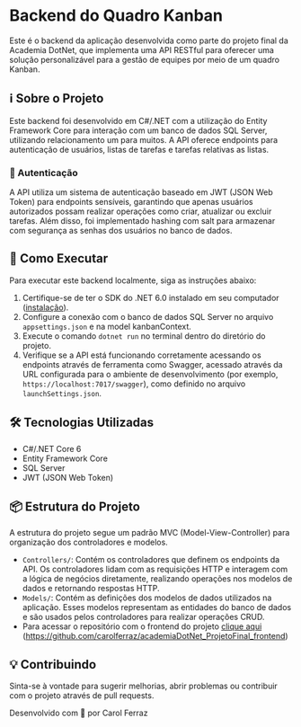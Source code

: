 # Backend do Quadro Kanban

Este é o backend da aplicação desenvolvida como parte do projeto final da Academia DotNet, que implementa uma API RESTful para oferecer uma solução personalizável para a gestão de equipes por meio de um quadro Kanban.

## ℹ️ Sobre o Projeto

Este backend foi desenvolvido em C#/.NET com a utilização do Entity Framework Core para interação com um banco de dados SQL Server, utilizando relacionamento um para muitos. A API oferece endpoints para autenticação de usuários, listas de tarefas e tarefas relativas as listas.

### 🔑 Autenticação

A API utiliza um sistema de autenticação baseado em JWT (JSON Web Token) para endpoints sensíveis, garantindo que apenas usuários autorizados possam realizar operações como criar, atualizar ou excluir tarefas. Além disso, foi implementado hashing com salt para armazenar com segurança as senhas dos usuários no banco de dados.

## 🚀 Como Executar

Para executar este backend localmente, siga as instruções abaixo:

1. Certifique-se de ter o SDK do .NET 6.0 instalado em seu computador ([instalação](https://dotnet.microsoft.com/download)).
2. Configure a conexão com o banco de dados SQL Server no arquivo `appsettings.json` e na model kanbanContext.
3. Execute o comando `dotnet run` no terminal dentro do diretório do projeto.
4. Verifique se a API está funcionando corretamente acessando os endpoints através de ferramenta como Swagger, acessado através da URL configurada para o ambiente de desenvolvimento (por exemplo, `https://localhost:7017/swagger`), como definido no arquivo `launchSettings.json`.

## 🛠️ Tecnologias Utilizadas

- C#/.NET Core 6
- Entity Framework Core
- SQL Server
- JWT (JSON Web Token)

## 📦 Estrutura do Projeto

A estrutura do projeto segue um padrão MVC (Model-View-Controller) para organização dos controladores e modelos.

- `Controllers/`: Contém os controladores que definem os endpoints da API. Os controladores lidam com as requisições HTTP e interagem com a lógica de negócios diretamente, realizando operações nos modelos de dados e retornando respostas HTTP.
- `Models/`: Contém as definições dos modelos de dados utilizados na aplicação. Esses modelos representam as entidades do banco de dados e são usados pelos controladores para realizar operações CRUD.
- Para acessar o repositório com o frontend do projeto [clique aqui]([url](https://github.com/carolferraz/academiaDotNet_ProjetoFinal_frontend)) (https://github.com/carolferraz/academiaDotNet_ProjetoFinal_frontend)

## 💡 Contribuindo

Sinta-se à vontade para sugerir melhorias, abrir problemas ou contribuir com o projeto através de pull requests.


Desenvolvido com 💚 por Carol Ferraz


